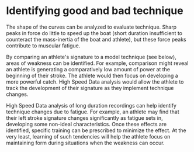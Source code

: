# Identifying good and bad technique

The shape of the curves can be analyzed to evaluate technique. Sharp peaks in force do little to speed up the boat (short duration insufficient to counteract the mass-inertia of the boat and athlete), but these force peaks contribute to muscular fatigue.

By comparing an athlete's signature to a model technique (see below), areas of weakness can be identified. For example, comparison might reveal an athlete is generating a comparatively low amount of power at the beginning of their stroke. The athlete would then focus on developing a more powerful catch. High Speed Data analysis would allow the athlete to track the development of their signature as they implement technique changes.

High Speed Data analysis of long duration recordings can help identify technique changes due to fatigue. For example, an athlete may find that their left stroke signature changes significantly as fatigue sets in, developing some non-ideal characteristics. Once these effects are identified, specific training can be prescribed to minimize the effect. At the very least, learning of such tendencies will help the athlete focus on maintaining form during situations when the weakness can occur.
